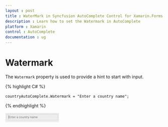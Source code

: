 ```yaml
---
layout : post
title : WaterMark in Syncfusion AutoComplete Control for Xamarin.Forms
description : Learn how to set the Watermark in AutoComplete
platform : Xamarin
control : AutoComplete
documentation : ug
---
```


# Watermark

The `Watermark` property is used to provide a hint to start with input. 
	
{% highlight C# %}
	
	countryAutoComplete.Watermark = "Enter a country name";	 

{% endhighlight %}

![](images/watermark.png)
